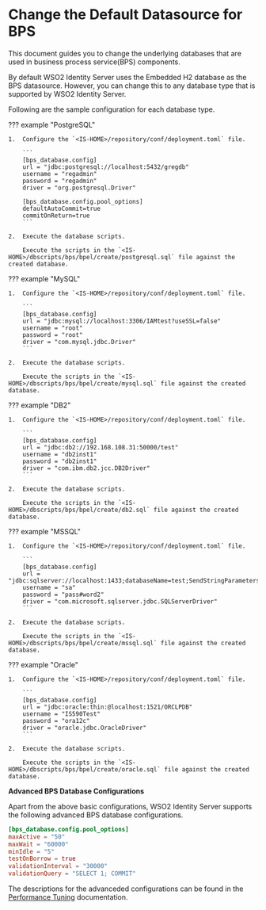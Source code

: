 # Change the Default Datasource for BPS

This document guides you to change the underlying databases that are
used in business process service(BPS) components.

By default WSO2 Identity Server uses the Embedded H2 database as the BPS
datasource. However, you can change this to any database type that is
supported by WSO2 Identity Server.

Following are the sample configuration for each database type.

??? example "PostgreSQL"
    
    1.  Configure the `<IS-HOME>/repository/conf/deployment.toml` file.
        
        ```
        [bps_database.config]
        url = "jdbc:postgresql://localhost:5432/gregdb"
        username = "regadmin"
        password = "regadmin"
        driver = "org.postgresql.Driver"

        [bps_database.config.pool_options]
        defaultAutoCommit=true
        commitOnReturn=true
        ```
        
    2.  Execute the database scripts. 
    
        Execute the scripts in the `<IS-HOME>/dbscripts/bps/bpel/create/postgresql.sql` file against the created database.    

??? example "MySQL"

    1.  Configure the `<IS-HOME>/repository/conf/deployment.toml` file.
        
        ```
        [bps_database.config]
        url = "jdbc:mysql://localhost:3306/IAMtest?useSSL=false"
        username = "root"
        password = "root"
        driver = "com.mysql.jdbc.Driver"
        ```
    
    2.  Execute the database scripts. 

        Execute the scripts in the `<IS-HOME>/dbscripts/bps/bpel/create/mysql.sql` file against the created database.    
         

??? example "DB2"

    1.  Configure the `<IS-HOME>/repository/conf/deployment.toml` file.

        ```
        [bps_database.config]
        url = "jdbc:db2://192.168.108.31:50000/test"
        username = "db2inst1"
        password = "db2inst1"
        driver = "com.ibm.db2.jcc.DB2Driver"
        ```   

    2.  Execute the database scripts. 
    
        Execute the scripts in the `<IS-HOME>/dbscripts/bps/bpel/create/db2.sql` file against the created database.    
         

??? example "MSSQL"

    1.  Configure the `<IS-HOME>/repository/conf/deployment.toml` file.

        ```
        [bps_database.config]
        url = "jdbc:sqlserver://localhost:1433;databaseName=test;SendStringParametersAsUnicode=false"
        username = "sa"
        password = "pass#word2"
        driver = "com.microsoft.sqlserver.jdbc.SQLServerDriver"
        ```

    2.  Execute the database scripts. 
    
        Execute the scripts in the `<IS-HOME>/dbscripts/bps/bpel/create/mssql.sql` file against the created database.    
         

??? example "Oracle"

    1.  Configure the `<IS-HOME>/repository/conf/deployment.toml` file.
        
        ```
        [bps_database.config]
        url = "jdbc:oracle:thin:@localhost:1521/ORCLPDB"
        username = "IS590Test"
        password = "ora12c"
        driver = "oracle.jdbc.OracleDriver"
        ```

    2.  Execute the database scripts. 
    
        Execute the scripts in the `<IS-HOME>/dbscripts/bps/bpel/create/oracle.sql` file against the created database.    


**Advanced BPS Database Configurations**

Apart from the above basic configurations, WSO2 Identity Server supports the following advanced BPS database configurations.

   ``` toml
   [bps_database.config.pool_options]
   maxActive = "50"
   maxWait = "60000"
   minIdle = "5"
   testOnBorrow = true
   validationInterval = "30000"
   validationQuery = "SELECT 1; COMMIT"
   ```

The descriptions for the advanceded configurations can be found in the [Performance Tuning]({{base_path}}/deploy/performance/performance-tuning-recommendations/#jdbc-pool-configuration) documentation.